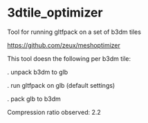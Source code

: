 # 3dtile_optimizer

Tool for running gltfpack on a set of b3dm tiles

https://github.com/zeux/meshoptimizer

This tool doesn the following per b3dm tile:

. unpack b3dm to glb

. run gltfpack on glb (default settings)

. pack glb to b3dm

Compression ratio observed: 2.2

